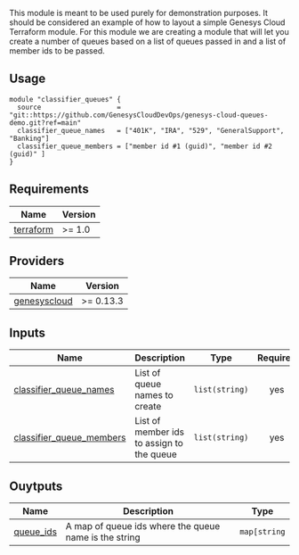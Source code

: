 This module is meant to be used purely for demonstration purposes. It should be considered an example of how to layout a simple Genesys Cloud Terraform module.
For this module we are creating a module that will let you create a number of queues based on a list of queues passed in and a list of member ids to be passed.

## Usage

```hcl
module "classifier_queues" {
  source                   = "git::https://github.com/GenesysCloudDevOps/genesys-cloud-queues-demo.git?ref=main"
  classifier_queue_names   = ["401K", "IRA", "529", "GeneralSupport", "Banking"]
  classifier_queue_members = ["member id #1 (guid)", "member id #2 (guid)" ]    
}
```

## Requirements

| Name | Version |
|------|---------|
| <a name="provider_terraform"></a>[terraform](https://www.terraform.io/) | >= 1.0 |

## Providers

| Name | Version |
|------|---------|
| <a name="provider_genesyscloud"></a> [genesyscloud](https://registry.terraform.io/providers/MyPureCloud/genesyscloud/latest) | >= 0.13.3 |



## Inputs

| Name | Description | Type | Required |
|------|-------------|------|:--------:|
| <a name="classifier_queue_names"></a> [classifier_queue_names](#classifier\_queue\_names)  |  List of queue names to create| `list(string)` | yes |
| <a name="classifier_queue_members"></a> [classifier_queue_members](#classifier\_queue\_members) |  List of member ids to assign to the queue | `list(string)` | yes |

## Ouytputs

| Name | Description | Type |
|------|-------------|------|
| <a name="queue_ids"></a> [queue_ids](#queue\_ids)  |  A map of queue ids where the queue name is the string| `map[string` | 
